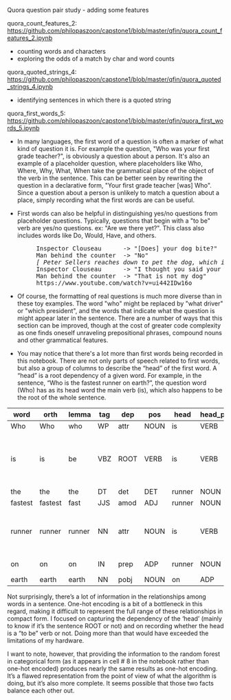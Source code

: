 Quora question pair study - adding some features

quora_count_features_2:
<br>https://github.com/philopaszoon/capstone1/blob/master/qfin/quora_count_features_2.ipynb
* counting words and characters
* exploring the odds of a match by char and word counts


quora_quoted_strings_4:
<br>https://github.com/philopaszoon/capstone1/blob/master/qfin/quora_quoted_strings_4.ipynb
* identifying sentences in which there is a quoted string


quora_first_words_5:
<br>https://github.com/philopaszoon/capstone1/blob/master/qfin/quora_first_words_5.ipynb
* In many languages, the first word of a question is often a marker of what kind of question it is.  For example the question, "Who was your first grade teacher?", is obviously a question about a person.  It's also an example of a placeholder question, where placeholders like Who, Where, Why, What, When take the grammatical place of the object of the verb in the sentence.  This can be better seen by rewriting the question in a declarative form, "Your first grade teacher [was] Who".  Since a question about a person is unlikely to match a question about a place, simply recording what the first words are can be useful.

* First words can also be helpful in distinguishing yes/no questions from placeholder questions.  Typically, questions that begin with a "to be" verb are yes/no questions.  ex: "Are we there yet?".  This class also includes words like Do, Would, Have, and others.
<pre>
        Inspector Clouseau      -> "[Does] your dog bite?"
        Man behind the counter  -> "No"
        <i>[ Peter Sellers reaches down to pet the dog, which immediately bites him]</i>
        Inspector Clouseau      -> "I thought you said your dog did not bite"
        Man behind the counter  -> "That is not my dog"
        https://www.youtube.com/watch?v=ui442IDw16o
</pre>
* Of course, the formatting of real questions is much more diverse than in these toy examples.  The word "who" might be replaced by "what driver" or "which president", and the words that indicate what the question is might appear later in the sentence.  There are a number of ways that this section can be improved, though at the cost of greater code complexity as one finds oneself unraveling prepositional phrases, compound nouns and other grammatical features.

* You may notice that there's a lot more than first words being recorded in this notebook.  There are not only parts of speech related to first words, but also a group of columns to describe the “head” of the first word.  A “head” is a root dependency of a given word.  For example, in the sentence, “Who is the fastest runner on earth?”, the question word (Who) has as its head word the main verb (is), which also happens to be the root of the whole sentence.  

word    | orth    | lemma  | tag | dep  | pos  | head   | head_pos | tree
--------|---------|--------|-----|------|------|--------|----------|--------------------------------
Who     | Who     | who    | WP  | attr | NOUN | is     | VERB     | [Who]
is      | is      | be     | VBZ | ROOT | VERB | is     | VERB     | [Who, is, the, fastest, runner, on, earth, ?]
the     | the     | the    | DT  | det  | DET  | runner | NOUN     | [the]
fastest | fastest | fast   | JJS | amod | ADJ  | runner | NOUN     | [fastest]
runner  | runner  | runner | NN  | attr | NOUN | is     | VERB     | [the, fastest, runner, on, earth]
on      | on      | on     | IN  | prep | ADP  | runner | NOUN     | [on, earth]
earth   | earth   | earth  | NN  | pobj | NOUN | on     | ADP      | [earth]

Not surprisingly, there’s a lot of information in the relationships among words in a sentence.  One-hot encoding is a bit of a bottleneck in this regard, making it difficult to represent the full range of these relationships in compact form.  I focused on capturing the dependency of the ‘head’ (mainly to know if it’s the sentence ROOT or not) and on recording whether the head is a “to be” verb or not.  Doing more than that would have exceeded the limitations of my hardware.  

I want to note, however, that providing the information to the random forest in categorical form (as it appears in cell # 8 in the notebook rather than one-hot encoded) produces nearly the same results as one-hot encoding.  It’s a flawed representation from the point of view of what the algorithm is doing, but it’s also more complete.  It seems possible that those two facts balance each other out. 


